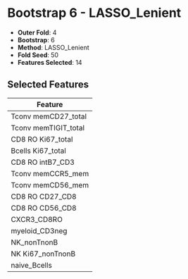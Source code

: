 # Bootstrap 6 - LASSO_Lenient

- **Outer Fold**: 4
- **Bootstrap**: 6
- **Method**: LASSO_Lenient
- **Fold Seed**: 50
- **Features Selected**: 14

## Selected Features

| Feature |
|---------|
| Tconv memCD27_total |
| Tconv memTIGIT_total |
| CD8 RO Ki67_total |
| Bcells Ki67_total |
| CD8 RO intB7_CD3 |
| Tconv memCCR5_mem |
| Tconv memCD56_mem |
| CD8 RO CD27_CD8 |
| CD8 RO CD56_CD8 |
| CXCR3_CD8RO |
| myeloid_CD3neg |
| NK_nonTnonB |
| NK Ki67_nonTnonB |
| naive_Bcells |
